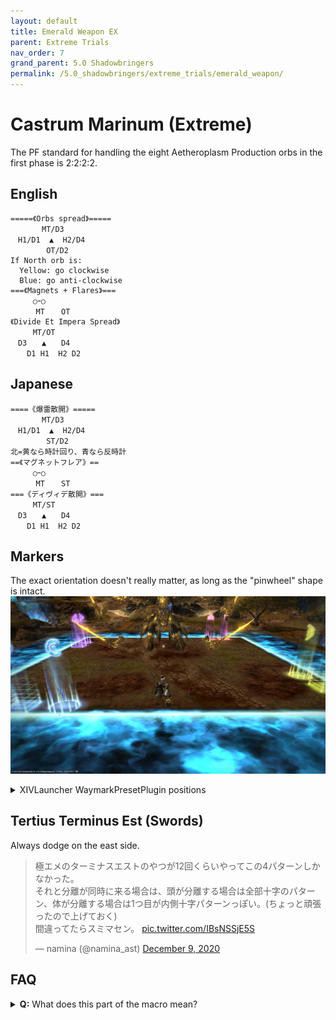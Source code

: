 ```yaml
---
layout: default
title: Emerald Weapon EX
parent: Extreme Trials
nav_order: 7
grand_parent: 5.0 Shadowbringers
permalink: /5.0_shadowbringers/extreme_trials/emerald_weapon/
---
```


# Castrum Marinum (Extreme)

The PF standard for handling the eight Aetheroplasm Production orbs in the first phase is 2:2:2:2.

## English
```
=====《Orbs spread》=====
　　　  MT/D3
　H1/D1  ▲  H2/D4
　　　   OT/D2
If North orb is:
  Yellow: go clockwise
  Blue: go anti-clockwise
===《Magnets + Flares》===
　　　○ｰ○
　    MT　  OT
《Divide Et Impera Spread》
　　　MT/OT
　D3　　▲　　D4
　  D1 H1  H2 D2
```

## Japanese
```
====《爆雷散開》=====
　　　  MT/D3
　H1/D1  ▲  H2/D4
　　　   ST/D2
北=黄なら時計回り、青なら反時計
==《マグネットフレア》==
　　　○ｰ○
　    MT　  ST
===《ディヴィデ散開》===
　　　MT/ST
　D3　　▲　　D4
　  D1 H1  H2 D2
```

## Markers

The exact orientation doesn't really matter, as long as the "pinwheel" shape is intact.
![](images/markers.jpg)
<details markdown=block>
<summary markdown=span>XIVLauncher WaymarkPresetPlugin positions</summary>

```
{"Name":"Emerald Weapon EX P2","MapID":763,"A":{"X":108.5,"Y":1.0,"Z":81.5,"ID":0,"Active":true},"B":{"X":118.5,"Y":0.0,"Z":108.5,"ID":1,"Active":true},"C":{"X":91.5,"Y":0.0,"Z":118.5,"ID":2,"Active":true},"D":{"X":81.5,"Y":0.0,"Z":91.5,"ID":3,"Active":true},"One":{"X":112.5,"Y":0.0,"Z":81.5,"ID":4,"Active":true},"Two":{"X":118.5,"Y":0.0,"Z":112.5,"ID":5,"Active":true},"Three":{"X":87.5,"Y":0.0,"Z":118.5,"ID":6,"Active":true},"Four":{"X":81.5,"Y":0.0,"Z":87.5,"ID":7,"Active":true}}
```
</details>

## Tertius Terminus Est (Swords)

Always dodge on the east side.

<blockquote class="twitter-tweet" data-dnt="true" data-theme="dark"><p lang="ja" dir="ltr">極エメのターミナスエストのやつが12回くらいやってこの4パターンしかなかった。<br>それと分離が同時に来る場合は、頭が分離する場合は全部十字のパターン、体が分離する場合は1つ目が内側十字パターンっぽい。(ちょっと頑張ったので上げておく)<br>間違ってたらスミマセン。 <a href="https://t.co/IBsNSSjE5S">pic.twitter.com/IBsNSSjE5S</a></p>&mdash; namina (@namina_ast) <a href="https://twitter.com/namina_ast/status/1336795566529888256?ref_src=twsrc%5Etfw">December 9, 2020</a></blockquote> <script async src="https://platform.twitter.com/widgets.js" charset="utf-8"></script> 

## FAQ

<details>
<summary><b>Q:</b> What does this part of the macro mean?</summary>

<div class="language-plaintext highlighter-rouge"><div class="highlight"><pre class="highlight">
<code>===《Magnets + Flares》===
　　　○ｰ○
　    MT　  OT
</code></pre></div></div>

<b>A:</b> This refers to the bit in P1 where both tanks get a Flare marker- the MT will take the left side, while the OT takes the right.

</details>